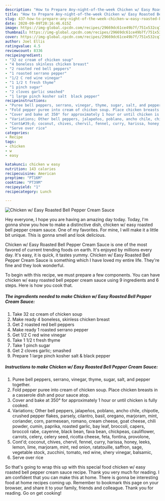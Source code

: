 ```yaml
---
description: "How to Prepare Any-night-of-the-week Chicken w/ Easy Roasted Bell Pepper Cream Sauce"
title: "How to Prepare Any-night-of-the-week Chicken w/ Easy Roasted Bell Pepper Cream Sauce"
slug: 437-how-to-prepare-any-night-of-the-week-chicken-w-easy-roasted-bell-pepper-cream-sauce
date: 2020-09-09T20:16:46.615Z
image: https://img-global.cpcdn.com/recipes/29669dc61ce49b7f/751x532cq70/chicken-w-easy-roasted-bell-pepper-cream-sauce-recipe-main-photo.jpg
thumbnail: https://img-global.cpcdn.com/recipes/29669dc61ce49b7f/751x532cq70/chicken-w-easy-roasted-bell-pepper-cream-sauce-recipe-main-photo.jpg
cover: https://img-global.cpcdn.com/recipes/29669dc61ce49b7f/751x532cq70/chicken-w-easy-roasted-bell-pepper-cream-sauce-recipe-main-photo.jpg
author: Joel Ellis
ratingvalue: 4.5
reviewcount: 8336
recipeingredient:
- "32 oz cream of chicken soup"
- "4 boneless skinless chicken breast"
- "2 roasted red bell peppers"
- "1 roasted serrano pepper"
- "1/2 C red wine vinegar"
- "1 1/2 t fresh thyme"
- "1 pinch sugar"
- "2 cloves garlic smashed"
- "1 large pinch kosher salt  black pepper"
recipeinstructions:
- "Puree bell peppers, serrano, vinegar, thyme, sugar, salt, and pepper together."
- "Fold pepper puree into cream of chicken soup. Place chicken breasts in a casserole dish and pour sauce atop."
- "Cover and bake at 350° for approximately 1 hour or until chicken is fully cooked."
- "Variations; Other bell peppers, jalapeños, poblano, ancho chile, chipotle, crushed pepper flakes, parsely, cilantro, basil, oregano, marjoram, mint, coriander, corn, parmesean, romano, cream cheese, goat cheese, chili powder, cumin, paprika, roasted garlic, bay leaf, broccoli, capers, broccoli rabe, cayenne, black bean, fava bean, chickpeas, cauliflower, carrots, celery, celery seed, ricotta cheese, feta, fontina, provolone,"
- "Cont&#39;d; coconut, chives, chervil, fennel, curry, harissa, honey, leeks, lemon, lime, marjoram, mint, red onion, ratatouille, saffron, sage, vegetable stock, zucchini, tomato, red wine, shery vinegar, balsamic,"
- "Serve over rice"
categories:
- Recipe
tags:
- chicken
- w
- easy

katakunci: chicken w easy 
nutrition: 143 calories
recipecuisine: American
preptime: "PT16M"
cooktime: "PT39M"
recipeyield: "1"
recipecategory: Lunch

---
```



![Chicken w/ Easy Roasted Bell Pepper Cream Sauce](https://img-global.cpcdn.com/recipes/29669dc61ce49b7f/751x532cq70/chicken-w-easy-roasted-bell-pepper-cream-sauce-recipe-main-photo.jpg)

Hey everyone, I hope you are having an amazing day today. Today, I'm gonna show you how to make a distinctive dish, chicken w/ easy roasted bell pepper cream sauce. One of my favorites. For mine, I will make it a little bit unique. This is gonna smell and look delicious.

Chicken w/ Easy Roasted Bell Pepper Cream Sauce is one of the most favored of current trending foods on earth. It's enjoyed by millions every day. It's easy, it is quick, it tastes yummy. Chicken w/ Easy Roasted Bell Pepper Cream Sauce is something which I have loved my entire life. They're fine and they look wonderful.




To begin with this recipe, we must prepare a few components. You can have chicken w/ easy roasted bell pepper cream sauce using 9 ingredients and 6 steps. Here is how you cook that.

<!--inarticleads1-->

##### The ingredients needed to make Chicken w/ Easy Roasted Bell Pepper Cream Sauce:

1. Take 32 oz cream of chicken soup
1. Make ready 4 boneless, skinless chicken breast
1. Get 2 roasted red bell peppers
1. Make ready 1 roasted serrano pepper
1. Get 1/2 C red wine vinegar
1. Take 1 1/2 t fresh thyme
1. Take 1 pinch sugar
1. Get 2 cloves garlic; smashed
1. Prepare 1 large pinch kosher salt &amp; black pepper




<!--inarticleads2-->

##### Instructions to make Chicken w/ Easy Roasted Bell Pepper Cream Sauce:

1. Puree bell peppers, serrano, vinegar, thyme, sugar, salt, and pepper together.
1. Fold pepper puree into cream of chicken soup. Place chicken breasts in a casserole dish and pour sauce atop.
1. Cover and bake at 350° for approximately 1 hour or until chicken is fully cooked.
1. Variations; Other bell peppers, jalapeños, poblano, ancho chile, chipotle, crushed pepper flakes, parsely, cilantro, basil, oregano, marjoram, mint, coriander, corn, parmesean, romano, cream cheese, goat cheese, chili powder, cumin, paprika, roasted garlic, bay leaf, broccoli, capers, broccoli rabe, cayenne, black bean, fava bean, chickpeas, cauliflower, carrots, celery, celery seed, ricotta cheese, feta, fontina, provolone,
1. Cont&#39;d; coconut, chives, chervil, fennel, curry, harissa, honey, leeks, lemon, lime, marjoram, mint, red onion, ratatouille, saffron, sage, vegetable stock, zucchini, tomato, red wine, shery vinegar, balsamic,
1. Serve over rice




So that's going to wrap this up with this special food chicken w/ easy roasted bell pepper cream sauce recipe. Thank you very much for reading. I am confident that you can make this at home. There is gonna be interesting food at home recipes coming up. Remember to bookmark this page on your browser, and share it to your family, friends and colleague. Thank you for reading. Go on get cooking!
